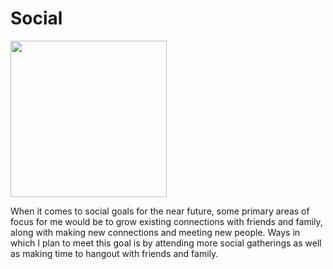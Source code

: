 # Social

<img src="https://cdn.vectorstock.com/i/preview-1x/43/30/emoticon-with-cell-phone-vector-1004330.jpg" height="250">

<p>When it comes to social goals for the near future, some primary areas of focus for me would be to grow existing connections with friends and family, along with making new connections and meeting new people. Ways in which I plan to meet this goal is by attending more social gatherings as well as making time to hangout with friends and family.
<p>